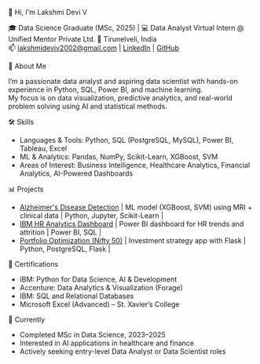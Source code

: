 👋 Hi, I'm Lakshmi Devi V

🎓 Data Science Graduate (MSc, 2025) | 💻 Data Analyst Virtual Intern @ Unified Mentor Private Ltd.
📍 Tirunelveli, India  
📫 lakshmideviv2002@gmail.com | [LinkedIn](https://www.linkedin.com/in/lakshmideviv02) | [GitHub](https://github.com/lakshmi1202)

🚀 About Me

I’m a passionate data analyst and aspiring data scientist with hands-on experience in Python, SQL, Power BI, and machine learning.  
My focus is on data visualization, predictive analytics, and real-world problem solving using AI and statistical methods.

🛠️ Skills

- Languages & Tools: Python, SQL (PostgreSQL, MySQL), Power BI, Tableau, Excel  
- ML & Analytics: Pandas, NumPy, Scikit-Learn, XGBoost, SVM  
- Areas of Interest: Business Intelligence, Healthcare Analytics, Financial Analytics, AI-Powered Dashboards  

📊 Projects

- [Alzheimer's Disease Detection](https://github.com/lakshmi1202/Alzheimers-Detection)
  | ML model (XGBoost, SVM) using MRI + clinical data | Python, Jupyter, Scikit-Learn |
- [IBM HR Analytics Dashboard](https://github.com/lakshmi1202/IBM-HR-Analytics)
  | Power BI dashboard for HR trends and attrition | Power BI, SQL |
- [Portfolio Optimization (Nifty 50)](https://github.com/lakshmi1202/Portfolio-Optimization-Nifty50)
  | Investment strategy app with Flask | Python, PostgreSQL, Flask |

📜 Certifications

- IBM: Python for Data Science, AI & Development  
- Accenture: Data Analytics & Visualization (Forage)  
- IBM: SQL and Relational Databases  
- Microsoft Excel (Advanced) – St. Xavier’s College

🎯 Currently

- Completed MSc in Data Science, 2023–2025
- Interested in AI applications in healthcare and finance
- Actively seeking entry-level Data Analyst or Data Scientist roles
